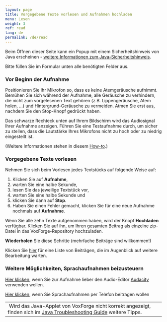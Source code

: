 ```yaml
---
layout: page
title: Vorgegebene Texte vorlesen und Aufnahmen hochladen
menu: Lesen
weight: 3
ref: read
lang: de
permalink: /de/read
---
```


Beim Öffnen dieser Seite kann ein Popup mit einem Sicherheitshinweis von Java erscheinen - [weitere Informationen zum Java-Sicherheitshinweis].

Bitte füllen Sie im Formular unten alle benötigten Felder aus.   

### Vor Beginn der Aufnahme

Positionieren Sie Ihr Mikrofon so, dass es keine Atemgeräusche aufnimmt. Bemühen Sie sich während der Aufnahme, alle Geräusche zu verhindern, die nicht zum vorgelesenen Text gehören (z.B. Lippengeräusche, Atem holen, ...) und Hintergrund-Geräusche zu vermeiden. Atmen Sie erst aus, nachdem Sie den Stop-Knopf gedrückt haben.

Das schwarze Rechteck unten auf Ihrem Bildschirm wird das Audiosignal Ihrer Aufnahme anzeigen. Führen Sie eine Testaufnahme durch, um sicher zu stellen, dass die Lautstärke Ihres Mikrofons nicht zu hoch oder zu niedrig eingestellt ist.

(Weitere Informationen stehen in diesem [How-to].)

### Vorgegebene Texte vorlesen

Nehmen Sie sich beim Vorlesen jedes Textstücks auf folgende Weise auf:

1.  Klicken Sie auf **Aufnahme**,
2.  warten Sie eine halbe Sekunde,
3.  lesen Sie das jeweilige Textstück vor,
4.  warten Sie eine halbe Sekunde und
5.  klicken Sie dann auf **Stop**.
6.  Haben Sie einen Fehler gemacht, klicken Sie für eine neue Aufnahme nochmals auf **Aufnahme**.

Wenn Sie alle zehn Texte aufgenommen haben, wird der Knopf **Hochladen** verfügbar. Klicken Sie auf ihn, um Ihren gesamten Beitrag als einzelne zip-Datei in das VoxForge-Repository hochzuladen.

**Wiederholen** Sie diese Schritte (mehrfache Beiträge sind willkommen!)

Klicken Sie [hier] für eine Liste von Beiträgen, die im Augenblick auf weitere Bearbeitung warten.

### Weitere Möglichkeiten, Sprachaufnahmen beizusteuern

[Hier klicken], wenn Sie zur Aufnahme lieber den Audio-Editor [Audacity] verwenden wollen.

[Hier klicken], wenn Sie Sprachaufnahmen per Telefon beitragen wollen

|                                                                                                                        |
|------------------------------------------------------------------------------------------------------------------------|
|  Wird das Java-Applet von VoxForge nicht korrekt angezeigt, finden sich im [Java Troubleshooting Guide] weitere Tipps. |






  [weitere Informationen zum Java-Sicherheitshinweis]: /home/read2/java-security-warning
  [How-to]: /home/read/recording-how-to
  [hier]: /home/listen#zipfiles
  [Hier klicken]: /home/other
  [Audacity]: http://audacity.sourceforge.net/
  [Java Troubleshooting Guide]: /home/read2/java
  [click to launch this app as a Java Web Start Program]: http://read.voxforge1.org/speech/SpeechSubmission.jnlp
  [Help with launching Java Web Start Programs from Browser or Command Line]: http://voxforge.org/home/docs/faq/faq/java-webstart-and-voxforge-speechsubmission-application
  [Search]: /de/read/comments?func=search
  [JAVA -&gt; HTML5]: /de/read/comments/java---html5#oK293h9NC-05-MHjlAH4TQ
  [MaMe]: /de/read/comments/java---html5?op=viewProfile;uid=1
  [Present more text sentences]: /de/read/comments/present-more-text-sentences#HPAzrPlNheXwxrrruZyc9w
  [mifritscher]: /de/read/comments/present-more-text-sentences?op=viewProfile;uid=1
  [could not start a second recording]: /de/read/comments/could-not-start-a-second-recording#ywCk2ooVi1sGb13zg_UEwQ
  [Florian Lagg]: /de/read/comments/could-not-start-a-second-recording?op=viewProfile;uid=1
  [GUI fails to load in german translation]: /de/read/comments/gui-fails-to-load-in-german-translation#WWJzlf0OAZJYSDG4R9eSaA
  [Steffen]: /de/read/comments/gui-fails-to-load-in-german-translation?op=viewProfile;uid=1
  [Aussprachevarietät]: /de/read/comments/aussprachevariett#TGuL83_NWFJWcfg_uylzDQ
  [cib]: /de/read/comments/aussprachevariett?op=viewProfile;uid=1
  [Terms and Conditions]: http://www.voxforge.org/home/about/legal
